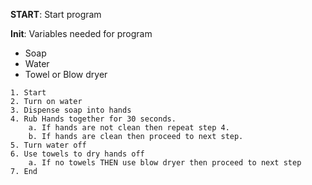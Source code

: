 **START**: Start program

**Init**: Variables needed for program
* Soap
* Water
* Towel or Blow dryer

```
1. Start
2. Turn on water
3. Dispense soap into hands
4. Rub Hands together for 30 seconds.
    a. If hands are not clean then repeat step 4.
    b. If hands are clean then proceed to next step.
5. Turn water off
6. Use towels to dry hands off
    a. If no towels THEN use blow dryer then proceed to next step
7. End

```